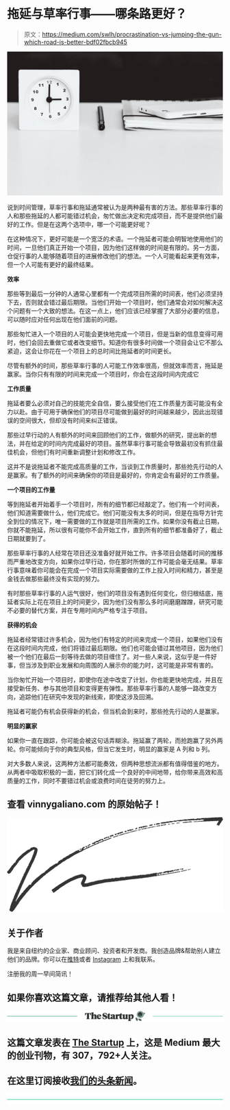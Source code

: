 # 拖延与草率行事——哪条路更好？

> 原文：<https://medium.com/swlh/procrastination-vs-jumping-the-gun-which-road-is-better-bdf02fbcb945>

![](img/9846e174d8342ee07129dc495d90be01.png)

说到时间管理，草率行事和拖延通常被认为是两种最有害的方法。那些草率行事的人和那些拖延的人都可能错过机会，匆忙做出决定和完成项目，而不是提供他们最好的工作。但是在这两个选项中，哪一个可能更好呢？

在这种情况下，更好可能是一个宽泛的术语。一个拖延者可能会明智地使用他们的时间，一旦他们真正开始一个项目，因为他们这样做的时间是有限的。另一方面，仓促行事的人能够随着项目的进展修改他们的想法。一个人可能看起来更有效率，但一个人可能有更好的最终结果。

**效率**

那些等到最后一分钟的人通常心里都有一个完成项目所需的时间表，他们必须坚持下去，否则就会错过最后期限。当他们开始一个项目时，他们通常会对如何解决这个问题有一个大致的想法。在这一点上，他们应该已经掌握了大部分必要的信息，可以随时应对任何出现在他们面前的问题。

那些匆忙进入一个项目的人可能会更快地完成一个项目，但是当新的信息变得可用时，他们会回去重做它或者改变细节。知道你有很多时间做一个项目会让它不那么紧迫，这会让你花在一个项目上的总时间比拖延者的时间更长。

尽管有额外的时间，那些草率行事的人可能工作效率很高，但就效率而言，拖延是赢家。当你只有有限的时间来完成一个项目时，你会在这段时间内完成它

**工作质量**

拖延者要么必须对自己的技能完全自信，要么接受他们在工作质量方面可能没有全力以赴。由于可用于确保他们的项目尽可能做到最好的时间越来越少，因此出现错误的空间很大，但却没有时间来纠正错误。

那些过早行动的人有额外的时间来回顾他们的工作，做额外的研究，提出新的想法，并在给定的时间内完成最好的项目。虽然草率行事可能会导致最初没有抓住最佳机会，但他们有时间重新调整计划和修改工作。

这并不是说拖延者不能完成高质量的工作，当谈到工作质量时，那些抢先行动的人是赢家。有了额外的时间来确保你的项目是最好的，你肯定会有最好的工作质量。

**一个项目的工作量**

等到拖延者开始着手一个项目时，所有的细节都已经敲定了。他们有一个时间表，他们知道需要做什么，他们完成它。他们可能没有太多的时间，但是在指导方针完全到位的情况下，唯一需要做的工作就是项目所需的工作。如果你没有截止日期，你就不能拖延，所以很有可能你不会开始工作，直到所有的细节都准备好了，截止日期就要到了。

那些草率行事的人经常在项目还没准备好就开始工作。许多项目会随着时间的推移而严重地改变方向，如果你过早行动，你在那时所做的工作可能会毫无结果。草率行事意味着你可能会在完成一个项目实际需要做的工作上投入时间和精力，甚至是金钱去做那些最终没有实现的努力。

有时那些草率行事的人运气很好，他们的项目没有遇到任何变化，但归根结底，拖延者实际上花在项目上的时间更少，因为他们没有那么多时间磨磨蹭蹭，研究可能不必要的替代方案，并在专用时间内严格专注于项目。

**获得的机会**

拖延者经常错过许多机会，因为他们有特定的时间来完成一个项目，如果他们没有在这段时间内完成，他们将错过最后期限。他们也可能会错过其他项目，因为他们被一个他们在最后一刻等待去做的项目缠住了。对一些人来说，这似乎是一件好事，但当涉及到职业发展和向周围的人展示你的能力时，这可能是非常有害的。

当你匆忙开始一个项目时，即使你在途中改变了计划，你也能更快地完成，并且在接受新任务、参与其他项目和变得更有弹性。那些草率行事的人能够一路改变方向，追踪他们在研究中发现的新线索，即使这涉及回溯。

拖延者可能仍有机会获得新的机会，但当机会到来时，那些抢先行动的人是赢家。

**明显的赢家**

如果你一直在跟踪，你可能会被这句话弄糊涂。拖延赢了两轮，而抢跑赢了另外两轮。你可能倾向于你的典型风格，但当它发生时，明显的赢家是 A 列和 b 列。

对大多数人来说，这两种方法都可能奏效，但两种思想流派都有值得借鉴的地方。从两者中吸取积极的一面，把它们转化成一个良好的中间地带，给你带来高效和高质量的工作，同时不要错过机会或浪费时间在徒劳的努力上。

## 查看 vinnygaliano.com 的原始帖子！

![](img/385caab865cb5b0f5a9baf8cea00782e.png)

## 关于作者

我是来自纽约的企业家、商业顾问、投资者和开发商。我创造品牌&帮助别人建立他们的品牌。你可以在[推特](http://twitter.com/vinnygaliano)或者 [Instagram](http://instagram.com/vinnygaliano) 上和我联系。

注册我的周一早间简讯！

## 如果你喜欢这篇文章，请推荐给其他人看！

[![](img/308a8d84fb9b2fab43d66c117fcc4bb4.png)](https://medium.com/swlh)

## 这篇文章发表在 [The Startup](https://medium.com/swlh) 上，这是 Medium 最大的创业刊物，有 307，792+人关注。

## 在这里订阅接收[我们的头条新闻](http://growthsupply.com/the-startup-newsletter/)。

[![](img/b0164736ea17a63403e660de5dedf91a.png)](https://medium.com/swlh)